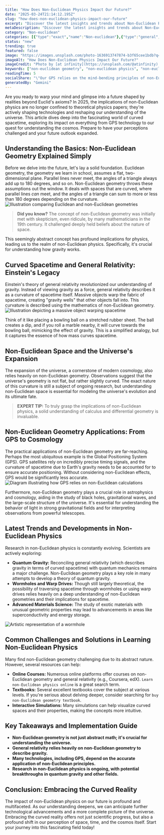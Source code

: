 ```yaml
---
title: "How Does Non-Euclidean Physics Impact Our Future?"
date: "2025-03-24T21:14:12.195Z"
slug: "how-does-non-euclidean-physics-impact-our-future"
excerpt: "Discover the latest insights and trends about Non-Euclidean Physics. This comprehensive guide covers everything you need to know about Non-Euclidean Physics in 2025."
metaDescription: "Discover the latest insights and trends about Non-Euclidean Physics. This comprehensive guide covers everything you need to know about Non-Euclidean Physic..."
category: "Non-euclidean"
categories: [{"type":"exact","name":"Non-euclidean"},{"type":"general","name":"Physics"},{"type":"medium","name":"Cosmology"},{"type":"specific","name":"General Relativity"},{"type":"niche","name":"Black Hole Physics"}]
status: "new"
trending: true
featured: false
image: "https://images.unsplash.com/photo-1636913747874-b3f65cee1bdb?q=85&w=1200&fit=max&fm=webp&auto=compress"
imageAlt: "How Does Non-Euclidean Physics Impact Our Future?"
imageCredit: "Photo by [at infinity](https://unsplash.com/@atinfinity) on Unsplash"
keywords: ["non-euclidean geometry", "non-euclidean physics", "non-euclidean space", "curved spacetime", "general relativity", "Einstein's theory of relativity", "non-euclidean geometry applications", "buy non-euclidean geometry textbook", "learn non-euclidean physics online", "non-euclidean geometry explained simply"]
readingTime: 5
socialShare: "\"Our GPS relies on the mind-bending principles of non-Euclidean geometry.  The universe isn't flat – our technology proves it!\""
generatedBy: "Gemini"
---
```




Are you ready to warp your mind and glimpse into a future shaped by realities beyond Euclid's axioms?  In 2025, the implications of non-Euclidean physics are no longer confined to theoretical physics papers; they're actively shaping technologies and reshaping our understanding of the universe. This article dives deep into the fascinating world of curved spacetime, exploring its impact on everything from GPS technology to our quest for understanding the cosmos.  Prepare to have your perceptions challenged and your future outlook expanded.

## Understanding the Basics: Non-Euclidean Geometry Explained Simply

Before we delve into the future, let's lay a solid foundation.  Euclidean geometry, the geometry we learn in school, assumes a flat, two-dimensional plane.  Parallel lines never meet, the angles of a triangle always add up to 180 degrees, and so on.  Non-Euclidean geometry throws these assumptions out the window.  It deals with spaces that are curved, where parallel lines *can* meet, and the angles of a triangle can sum to more or less than 180 degrees depending on the curvature. ![Illustration comparing Euclidean and non-Euclidean geometries](https://images.unsplash.com/photo-1707510917424-2d66055df14d?q=85&w=1200&fit=max&fm=webp&auto=compress)

> **Did you know?**  The concept of non-Euclidean geometry was initially met with skepticism, even ridicule, by many mathematicians in the 19th century.  It challenged deeply held beliefs about the nature of space.

This seemingly abstract concept has profound implications for physics, leading us to the realm of non-Euclidean physics.  Specifically, it's crucial for understanding how gravity works.

## Curved Spacetime and General Relativity: Einstein's Legacy

Einstein's theory of general relativity revolutionized our understanding of gravity.  Instead of viewing gravity as a force, general relativity describes it as a curvature of spacetime itself.  Massive objects warp the fabric of spacetime, creating "gravity wells" that other objects fall into. This curvature is described using the mathematics of non-Euclidean geometry. ![Illustration depicting a massive object warping spacetime](https://images.unsplash.com/photo-1636913747874-b3f65cee1bdb?q=85&w=1200&fit=max&fm=webp&auto=compress)

Think of it like placing a bowling ball on a stretched rubber sheet. The ball creates a dip, and if you roll a marble nearby, it will curve towards the bowling ball, mimicking the effect of gravity.  This is a simplified analogy, but it captures the essence of how mass curves spacetime.

## Non-Euclidean Space and the Universe's Expansion

The expansion of the universe, a cornerstone of modern cosmology, also relies heavily on non-Euclidean geometry.  Observations suggest that the universe's geometry is not flat, but rather slightly curved.  The exact nature of this curvature is still a subject of ongoing research, but understanding non-Euclidean space is essential for modeling the universe's evolution and its ultimate fate.

> **EXPERT TIP:**  To truly grasp the implications of non-Euclidean physics, a solid understanding of calculus and differential geometry is invaluable.

## Non-Euclidean Geometry Applications: From GPS to Cosmology

The practical applications of non-Euclidean geometry are far-reaching.  Perhaps the most ubiquitous example is the Global Positioning System (GPS).  GPS satellites rely on incredibly precise timing signals, and the curvature of spacetime due to Earth's gravity needs to be accounted for to ensure accurate positioning.  Without considering non-Euclidean effects, GPS would be significantly less accurate. ![Diagram illustrating how GPS relies on non-Euclidean calculations](https://images.unsplash.com/photo-1713182356738-f0133e98f790?q=85&w=1200&fit=max&fm=webp&auto=compress)

Furthermore, non-Euclidean geometry plays a crucial role in astrophysics and cosmology, aiding in the study of black holes, gravitational waves, and the large-scale structure of the universe.  It's essential for understanding the behavior of light in strong gravitational fields and for interpreting observations from powerful telescopes.

## Latest Trends and Developments in Non-Euclidean Physics

Research in non-Euclidean physics is constantly evolving.  Scientists are actively exploring:

* **Quantum Gravity:**  Reconciling general relativity (which describes gravity in terms of curved spacetime) with quantum mechanics remains a major challenge.  Non-Euclidean geometry plays a key role in many attempts to develop a theory of quantum gravity.
* **Wormholes and Warp Drives:**  Though still largely theoretical, the possibility of traversing spacetime through wormholes or using warp drives relies heavily on a deep understanding of non-Euclidean geometries and their implications for spacetime.
* **Advanced Materials Science:**  The study of exotic materials with unusual geometric properties may lead to advancements in areas like superconductivity and energy storage.

![Artistic representation of a wormhole](https://images.unsplash.com/photo-1675458134252-1968ac5ef177?q=85&w=1200&fit=max&fm=webp&auto=compress)

## Common Challenges and Solutions in Learning Non-Euclidean Physics

Many find non-Euclidean geometry challenging due to its abstract nature.  However, several resources can help:

* **Online Courses:** Numerous online platforms offer courses on non-Euclidean geometry and general relativity (e.g., Coursera, edX).  `Learn non-Euclidean physics online` is a great search term.
* **Textbooks:**  Several excellent textbooks cover the subject at various levels.  If you're serious about delving deeper, consider searching for `buy non-Euclidean geometry textbook`.
* **Interactive Simulations:**  Many simulations can help visualize curved spaces and their properties, making the concepts more intuitive.

## Key Takeaways and Implementation Guide

* **Non-Euclidean geometry is not just abstract math; it's crucial for understanding the universe.**
* **General relativity relies heavily on non-Euclidean geometry to describe gravity.**
* **Many technologies, including GPS, depend on the accurate application of non-Euclidean principles.**
* **Research in non-Euclidean physics is ongoing, with potential breakthroughs in quantum gravity and other fields.**

## Conclusion: Embracing the Curved Reality

The impact of non-Euclidean physics on our future is profound and multifaceted. As our understanding deepens, we can anticipate further technological advancements and a more complete picture of the universe.  Embracing the curved reality offers not just scientific progress, but also a profound shift in our perception of space, time, and the cosmos itself.  Start your journey into this fascinating field today!

